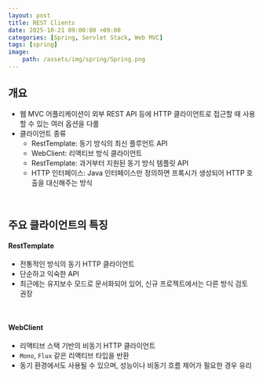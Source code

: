 ```yaml
---
layout: post
title: REST Clients
date: 2025-10-21 09:00:00 +09:00
categories: [Spring, Servlet Stack, Web MVC]
tags: [spring]
image:
    path: /assets/img/spring/Spring.png
---
```



## 개요

- 웹 MVC 어플리케이션이 외부 REST API 등에 HTTP 클라이언트로 접근할 때 사용할 수 있는 여러 옵션을 다룸
- 클라이언트 종류
  - RestTemplate: 동기 방식의 최신 플루언트 API
  - WebClient: 리액티브 방식 클라이언트
  - RestTemplate: 과거부터 지원된 동기 방식 템플릿 API
  - HTTP 인터페이스: Java 인터페이스만 정의하면 프록시가 생성되어 HTTP 호출을 대신해주는 방식

<br>

## 주요 클라이언트의 특징

#### RestTemplate

- 전통적인 방식의 동기 HTTP 클라이언트
- 단순하고 익숙한 API
- 최근에는 유지보수 모드로 문서화되어 있어, 신규 프로젝트에서는 다른 방식 검토 권장

<br>

#### WebClient

- 리액티브 스택 기반의 비동기 HTTP 클라이언트
- `Mono`, `Flux` 같은 리액티브 타입을 반환
- 동기 환경에서도 사용될 수 있으며, 성능이나 비동기 흐름 제어가 필요한 경우 유리

